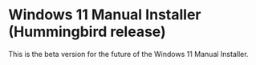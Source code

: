 # Windows 11 Manual Installer (Hummingbird release)
 This is the beta version for the future of the Windows 11 Manual Installer. 

